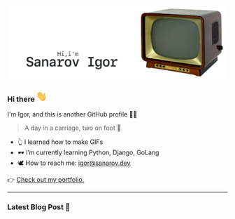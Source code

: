 [![GitHub Banner Sanarov](./assets/GitHubHeaderSanarov.gif)](https://sanarov.dev)
### Hi there <a href="https://sanarov.dev"><img src="./assets/hi.gif" width="25" height="25"></a>

I'm Igor, and this is another GitHub profile 🤦‍♂️

> A day in a carriage, two on foot 🤙

* 👆 I learned how to make GIFs
* 🕶 I’m currently learning Python, Django, GoLang
* 🕊 How to reach me: <igor@sanarov.dev>

👉 [Check out my portfolio.](https://sanarov.dev/portfolio/ "Portfolio")
***
### Latest Blog Post 📣
<!-- BLOG-POST-LIST:START -->
<!-- BLOG-POST-LIST:END -->
